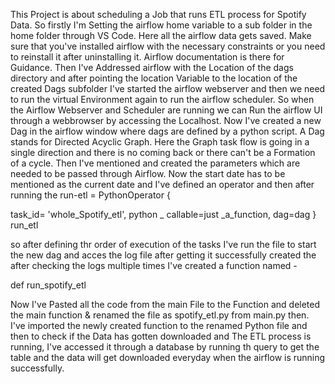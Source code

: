 This Project is about scheduling a Job that runs ETL process for  Spotify Data. So firstly I'm Setting the airflow home variable to a sub folder in the home folder through VS Code. Here all the airflow data gets saved. Make sure that you've installed airflow with the necessary constraints or you need to reinstall it after uninstalling it. Airflow documentation is there for Guidance. Then I've Addressed airflow with the Location of the dags directory and after pointing the location Variable to the location of the created Dags subfolder I've started the airflow webserver and then we need to run the virtual Environment again to run the airflow scheduler. So when the Airflow Webserver and Scheduler are running we can Run the airflow UI through a webbrowser by accessing the Localhost. Now I've created a new Dag in the airflow window where dags are defined by a python script. A Dag stands for Directed Acyclic Graph. Here the Graph task flow is going in a single direction  and there is no coming back or there can't be a Formation of a cycle. Then I've mentioned and created the parameters which are needed to be passed through Airflow. Now the start date has to be mentioned as the current date and I've defined an operator and then after running the run-etl = PythonOperator {

task_id= 'whole_Spotify_etl',
python _ callable=just _a_function, 
dag=dag
}
run_etl 

so after defining thr order of execution of the tasks I've run the file to start the new dag and acces the log file after getting it successfully created the after checking the logs multiple times I've created a function named -

def run_spotify_etl 

Now I've Pasted all the code from  the main File to the Function and deleted the main function & renamed the file as spotify_etl.py
from main.py then. I've imported the newly created function to the renamed  Python file and then to check if the Data has gotten downloaded and The ETL process is running, I've accessed it through a database by running th query to get the table and the data will get downloaded everyday when the airflow is running successfully.
